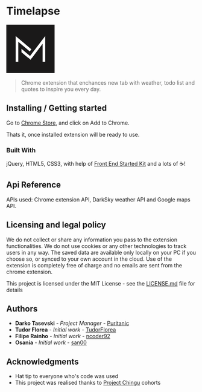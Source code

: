# Timelapse

![Logo of the project](./app/icons/icon_128.png)

> Chrome extension that enchances new tab with weather, todo list and quotes to inspire you every day.

## Installing / Getting started

Go to [Chrome Store](#), and click on Add to Chrome.

Thats it, once installed extension will be ready to use.

### Built With

jQuery, HTML5, CSS3, with help of [Front End Started Kit](https://github.com/Puritanic/Frontend-Starter-Kit) and a lots of :coffee:!

## Api Reference

APIs used: Chrome extension API, DarkSky weather API and Google maps API.

## Licensing and legal policy

We do not collect or share any information you pass to the extension functionalities. We do not use cookies or any other technologies to track users in any way. The saved data are available only locally on your PC if you choose so, or synced to your own account in the cloud. Use of the extension is completely free of charge and no emails are sent from the chrome extension. 

This project is licensed under the MIT License - see the [LICENSE.md](LICENSE.md) file for details

## Authors

* **Darko Tasevski** - *Project Manager* - [Puritanic](https://github.com/Puritanic)
* **Tudor Florea**   - *Initial work*    - [TudorFlorea](https://github.com/TudorFlorea)
* **Filipe Rainho**  - *Initial work*    - [ncoder92](https://github.com/ncoder92)
* **Osania**         - *Initial work*    - [san00](https://github.com/san00)

## Acknowledgments

* Hat tip to everyone who's code was used
* This project was realised thanks to [Project Chingu](https://github.com/Chingu-cohorts) cohorts
